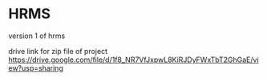# HRMS
version 1 of hrms

drive link for zip file of project
https://drive.google.com/file/d/1f8_NR7VfJxpwL8KiRJDyFWxTbT2GhGaE/view?usp=sharing
